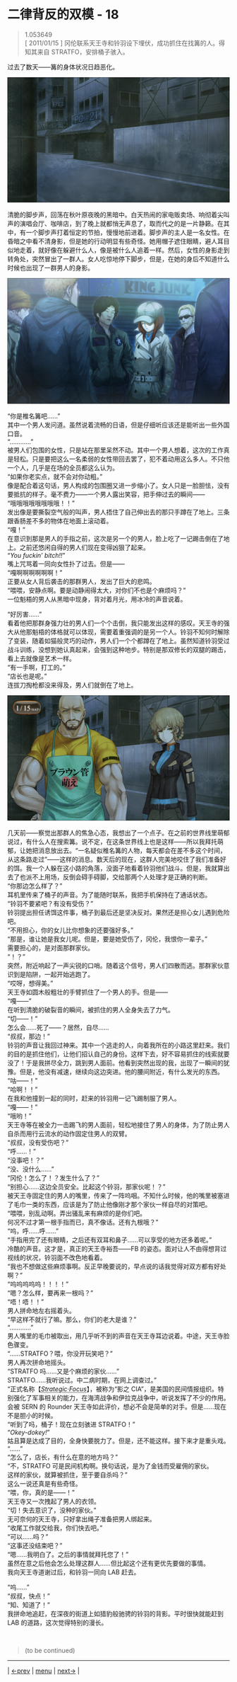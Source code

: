 # 二律背反的双模 - 18
> 1.053649  
> [ 2011/01/15 ] 冈伦联系天王寺和铃羽设下埋伏，成功抓住在找篝的人。得知其来自 STRATFO，安排桶子骇入。  

过去了数天——篝的身体状况日趋恶化。  

![](../img/0111-1.png)

清脆的脚步声，回荡在秋叶原夜晚的黑暗中。白天热闹的家电贩卖场、响彻着尖叫声的演唱会厅、咖啡店，到了晚上就都悄无声息了，取而代之的是一片静籁。在其中，有一个脚步声打着恒定的节拍，慢慢地前进着。脚步声的主人是一名女性。在昏暗之中看不清身影，但是她的行动明显有些奇怪。她用帽子遮住眼睛，避人耳目似地走着，就好像在躲避什么人，像是被什么人追着一样。然后，女性的身影走到转角处，突然冒出了一群人。女人吃惊地停下脚步，但是，在她的身后不知道什么时候也出现了一群男人的身影。  

![](../img/0111-2.png)

“你是椎名篝吧……”  
其中一个男人发问道。虽然说着流畅的日语，但是仔细听应该还是能听出一些外国口音。  
“…………”  
被男人们包围的女性，只是站在那里呆然不动。其中一个男人想着，这次的工作真是轻松。只是要把这么一名柔弱的女性带回去罢了，犯不着动用这么多人。不只他一个人，几乎是在场的全员都这么认为。  
“如果你老实点，就不会对你动粗。”  
像是配合着这句话，男人构成的包围圈又进一步缩小了。女人只是一脸胆怯，没有要抵抗的样子。毫不费力——一个男人露出笑容，把手伸过去的瞬间——  
“哦哦哦哦哦哦哦哦！！”  
发出像是要撕裂空气般的叫声，男人捂住了自己伸出去的那只手蹲在了地上。三条跟香肠差不多的物体在地面上滚动着。  
“嘎！”  
在意识到那是男人的手指之前，这次是另一个的男人，脸上吃了一记踢击倒在了地上。之前还悠闲自得的男人们现在变得凶狠了起来。  
“*You fuckin’ bitch!!*”  
嘴上咒骂着一同向女性扑了过去。但是——  
“嘎啊啊啊啊啊啊！”  
正要从女人背后袭击的那群男人，发出了巨大的悲鸣。  
“喂喂，安静点啊。要是动静闹得太大，对你们不也是个麻烦吗？”  
一位魁梧的男人从黑暗中现身，背对着月光，用冰冷的声音说着。  

“好厉害……”  
看着他把那群身强力壮的男人们一个个击倒，我只能发出这样的感叹。天王寺的强大从他那魁梧的体格就可以体现，需要着重强调的是另一个人。铃羽不知何时解除了变装，随着如猫般灵巧的动作，男人们一个个都蹲在了地上。虽然知道铃羽受过战斗训练，没想到她认真起来，会强到这种地步。特别是那双修长的双腿的踢击，看上去就像是艺术一样。  
“有一手啊，打工的。”  
“店长也是呢。”  
连拔刀掏枪都没来得及，男人们就倒在了地上。  

![](../img/0111-3.png)

几天前——察觉出那群人的焦急心态，我想出了一个点子。在之前的世界线里萌郁说过，有什么人在搜索篝。说不定，在这条世界线上也是这样——所以我拜托萌郁，让她把消息放出去。“一名疑似椎名篝的人物，每天都会在差不多这个时间，从这条路走过”——这样的消息。数天后的现在，这群人完美地咬住了我们准备好的饵。我一个人躲在这小路的角落，没面子地看着铃羽他们战斗。但是，我就算出去了也派不上用场，反倒会碍手碍脚，交给那两个人处理才是正确的判断。  
“你那边怎么样了？”  
耳机里传来了桶子的声音。为了能随时联系，我把手机保持在了通话状态。  
“铃羽不要紧吧？有没有受伤？”  
铃羽提出担任诱饵这件事，桶子到最后还是坚决反对。果然还是担心女儿遇到危险吧。  
“不用担心，你的女儿比你想象的还要强好多。”  
“那是，谁让她是我女儿呢。但是，要是她受伤了，冈伦，我恨你一辈子。”  
需要担心的，是对面那群家伙。  
“！？”  
突然，附近响起了一声尖锐的口哨。随着这个信号，男人们四散而逃。那群家伙意识到是陷阱，一起开始逃跑了。  
“哎呀，想得美。”  
天王寺如圆木般粗壮的手臂抓住了一个男人的手。但是——  
“嘎——”  
在听到清脆的破裂音的瞬间，被抓住的男人全身失去了力气。  
“切——！”  
怎么会……死了——？居然，自尽……  
“叔叔，那边！”  
铃羽的声音让我回过神来。其中一个逃走的人，向着我所在的小路这里赶来。我们的目的是抓住他们，让他们招认自己的身份。这样下去，好不容易抓住的线索就要没了！于是我拼尽全力，跳到男人面前。他看到突然出现的我，出现了一瞬间的犹豫。但是，他没有减速，继续向这边突进。他的腰间附近，有什么发光的东西。  
“咕——！”  
“哈啊！！”  
在我和他撞到一起的同时，赶来的铃羽用一记飞踢制服了男人。  
“嘎——！”  
“哦哟！”  
天王寺等在被全力一击踢飞的男人面前，轻松地接住了男人的身体，为了防止男人自杀而用行云流水的动作固定住男人的双臂。  
“叔叔，没有受伤吧？”  
“呼……！”  
“没事吧！？”  
“没、没什么……”  
“冈伦！怎么了！？发生什么了？”  
“别担心……这边全员安全。比起这个铃羽，那家伙呢！？”  
被天王寺固定住的男人的嘴里，传来了一阵呜咽。不知什么时候，他的嘴里被塞进了毛巾一类的东西，应该是为了防止他像刚才那个家伙一样自尽的对策吧。  
“喂喂，别乱动啊。弄出骚乱来有麻烦的是你们吧。  
 何况不过才第一根手指而已，真不像话。还有九根哦？”  
“呜，呼……呼……”  
“手指用完了还有眼睛，之后还有双耳和鼻子……可以享受的地方还多着呢。”  
冷酷的声音。这才是，真正的天王寺裕吾——FB 的姿态。面对让人不由得想背过视线的状况，铃羽面不改色地看着。  
“我也不想做这些麻烦事啊。反正早晚要说的，早点说的话我觉得对双方都有好处啊？”  
“呜呜呜呜呜！！！！”  
“嗯？怎么样，要再来一根吗？”  
“唔！唔！！”  
男人拼命地左右摇着头。  
“早这样不就行了嘛。那么，你们的老大是谁？”  
“…………”  
男人嘴里的毛巾被取出，用几乎听不到的声音在天王寺耳边说着。中途，天王寺脸色骤变。  
“……STRATFO？喂，你没开玩笑吧？”  
男人再次拼命地摇头。  
“STRATFO 吗……又是个麻烦的家伙……”  
STRATFO……我听说过。中二病时期，在网上调查过。”  
“正式名称【<abbr title="neta 自现实中的 Strategic Forecasting Inc.">*Strategic·Focus*</abbr>】，被称为“影之 CIA”，是美国的民间情报组织。特别强化了军事相关的能力，在海湾战争和伊拉克战争中，听说发挥了不少的作用。会被 SERN 的 Rounder 天王寺如此评价，想必不会是简单的对手。但是……现在不是胆小的时候。  
“听到了吗，桶子！现在立刻骇进 STRATFO！”  
“*Okey-dokey!*”  
姑且算是达成了目的，全身快要脱力了。但是，还不能这样。接下来才是重头戏。  
“……”  
“怎么了，店长，有什么在意的地方吗？”  
“不，STRATFO 可是民间机构啊。换句话说，是为了金钱而受雇佣的家伙。  
 这样的家伙，就算被抓住，至于要自杀吗？”  
这么一说还真是有些奇怪。  
“喂，你，真的是——！”  
天王寺又一次拽起了男人的衣领。  
“切！失去意识了，没种的家伙。”  
无可奈何的天王寺，只好拿出绳子准备把男人绑起来。  
“收尾工作就交给我，你们快去吧。”  
“可以……吗？”  
“这事还没结束吧？”  
“嗯……我明白了。之后的事情就拜托您了！”  
虽然在意之后他会怎么处理这群人……但比起这个还有更优先要做的事情。  
我向天王寺道谢过后，和铃羽一同向 LAB 赶去。  

“呜……”  
“叔叔，快点！”  
“知、知道了！”  
我拼命地追赶，在深夜的街道上如猎豹般驰骋的铃羽的背影。平时很快就能赶到 LAB 的道路，这次觉得特别的漫长。  


<br/>

> (to be continued)
---

| [←prev](./0110) | [menu](../) | [next→](./0112) |

